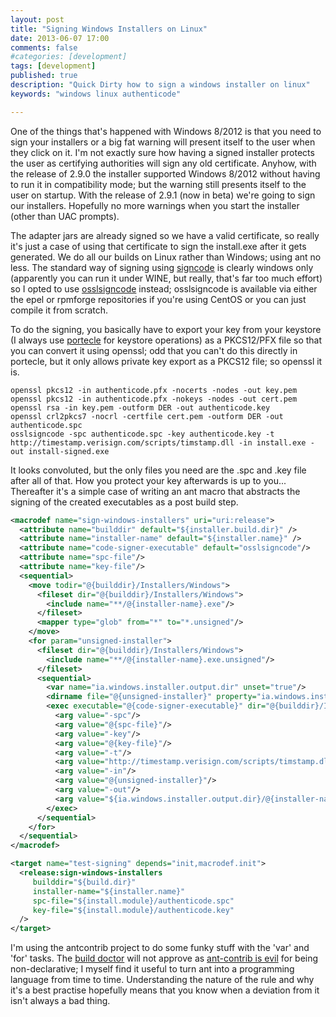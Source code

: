 ```yaml
---
layout: post
title: "Signing Windows Installers on Linux"
date: 2013-06-07 17:00
comments: false
#categories: [development]
tags: [development]
published: true
description: "Quick Dirty how to sign a windows installer on linux"
keywords: "windows linux authenticode"

---
```


One of the things that's happened with Windows 8/2012 is that you need to sign your installers or a big fat warning will present itself to the user when they click on it. I'm not exactly sure how having a signed installer protects the user as certifying authorities will sign any old certificate. Anyhow, with the release of 2.9.0 the installer supported Windows 8/2012 without having to run it in compatibility mode; but the warning still presents itself to the user on startup. With the release of 2.9.1 (now in beta) we're going to sign our installers. Hopefully no more warnings when you start the installer (other than UAC prompts).

<!-- more -->

The adapter jars are already signed so we have a valid certificate, so really it's just a case of using that certificate to sign the install.exe after it gets generated. We do all our builds on Linux rather than Windows; using ant no less. The standard way of signing using [signcode][] is clearly windows only (apparently you can run it under WINE, but really, that's far too much effort) so I opted to use [osslsigncode][] instead; osslsigncode is available via either the epel or rpmforge repositories if you're using CentOS or you can just compile it from scratch.

To do the signing, you basically have to export your key from your keystore (I always use [portecle][] for keystore operations) as a PKCS12/PFX file so that you can convert it using openssl; odd that you can't do this directly in portecle, but it only allows private key export as a PKCS12 file; so openssl it is.

```console
openssl pkcs12 -in authenticode.pfx -nocerts -nodes -out key.pem
openssl pkcs12 -in authenticode.pfx -nokeys -nodes -out cert.pem
openssl rsa -in key.pem -outform DER -out authenticode.key
openssl crl2pkcs7 -nocrl -certfile cert.pem -outform DER -out authenticode.spc
osslsigncode -spc authenticode.spc -key authenticode.key -t http://timestamp.verisign.com/scripts/timstamp.dll -in install.exe -out install-signed.exe
```

It looks convoluted, but the only files you need are the .spc and .key file after all of that. How you protect your key afterwards is up to you... Thereafter it's a simple case of writing an ant macro that abstracts the signing of the created executables as a post build step.

```xml
<macrodef name="sign-windows-installers" uri="uri:release">
  <attribute name="builddir" default="${installer.build.dir}" />
  <attribute name="installer-name" default="${installer.name}" />
  <attribute name="code-signer-executable" default="osslsigncode"/>
  <attribute name="spc-file"/>
  <attribute name="key-file"/>
  <sequential>
    <move todir="@{builddir}/Installers/Windows">
      <fileset dir="@{builddir}/Installers/Windows">
        <include name="**/@{installer-name}.exe"/>
      </fileset>
      <mapper type="glob" from="*" to="*.unsigned"/>
    </move>
    <for param="unsigned-installer">
      <fileset dir="@{builddir}/Installers/Windows">
        <include name="**/@{installer-name}.exe.unsigned"/>
      </fileset>
      <sequential>
        <var name="ia.windows.installer.output.dir" unset="true"/>
        <dirname file="@{unsigned-installer}" property="ia.windows.installer.output.dir"/>
        <exec executable="@{code-signer-executable}" dir="@{builddir}/Installers/Windows">
          <arg value="-spc"/>
          <arg value="@{spc-file}"/>
          <arg value="-key"/>
          <arg value="@{key-file}"/>
          <arg value="-t"/>
          <arg value="http://timestamp.verisign.com/scripts/timstamp.dll"/>
          <arg value="-in"/>
          <arg value="@{unsigned-installer}"/>
          <arg value="-out"/>
          <arg value="${ia.windows.installer.output.dir}/@{installer-name}.exe"/>
        </exec>
      </sequential>
    </for>
  </sequential>
</macrodef>
```

```xml
<target name="test-signing" depends="init,macrodef.init">
  <release:sign-windows-installers
     builddir="${build.dir}"
     installer-name="${installer.name}"
     spc-file="${install.module}/authenticode.spc"
     key-file="${install.module}/authenticode.key"
  />
</target>
```


I'm using the antcontrib project to do some funky stuff with the 'var' and 'for' tasks. The [build doctor][] will not approve as [ant-contrib is evil][] for being non-declarative; I myself find it useful to turn ant into a programming language from time to time. Understanding the nature of the rule and why it's a best practise hopefully means that you know when a deviation from it isn't always a bad thing.



[signcode]: http://msdn.microsoft.com/en-us/library/9sh96ycy%28v=vs.80%29.aspx
[osslsigncode]: http://osslsigncode.sourceforge.net/
[portecle]: http://portecle.sourceforge.net/
[build doctor]: http://www.build-doctor.com/
[ant-contrib is evil]: http://www.build-doctor.com/2009/09/21/ant-contrib-the-power-and-the-pain/